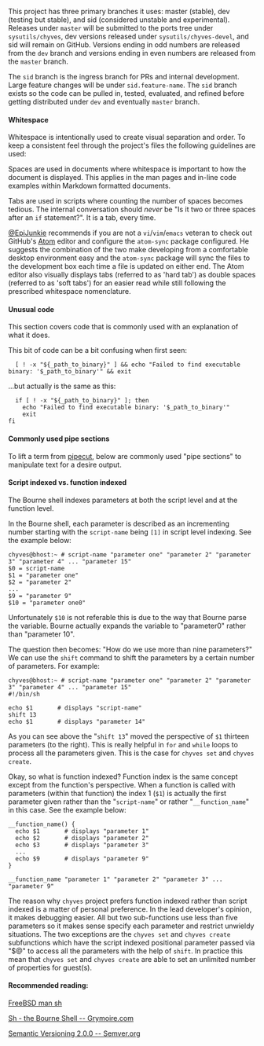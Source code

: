 This project has three primary branches it uses: master (stable), dev (testing but stable), and sid (considered unstable and experimental). Releases under `master` will be submitted to the ports tree under `sysutils/chyves`, dev versions released under `sysutils/chyves-devel`, and sid will remain on GitHub. Versions ending in odd numbers are released from the `dev` branch and versions ending in even numbers are released from the `master` branch.

The `sid` branch is the ingress branch for PRs and internal development. Large feature changes will be under `sid.feature-name`. The `sid` branch exists so the code can be pulled in, tested, evaluated, and refined before getting distributed under `dev` and eventually `master` branch.

#### Whitespace
Whitespace is intentionally used to create visual separation and order. To keep a consistent feel through the project's files the following guidelines are used:

Spaces are used in documents where whitespace is important to how the document is displayed. This applies in the man pages and in-line code examples within Markdown formatted documents.

Tabs are used in scripts where counting the number of spaces becomes tedious. The internal conversation should _never_ be "Is it two or three spaces after an `if` statement?". It is a tab, every time.

 [@EpiJunkie](https://github.com/EpiJunkie) recommends if you are not a `vi`/`vim`/`emacs` veteran to check out GitHub's [Atom](https://atom.io/) editor and configure the `atom-sync` package configured. He suggests the combination of the two make developing from a comfortable desktop environment easy and the `atom-sync` package will sync the files to the development box each time a file is updated on either end. The Atom editor also visually displays tabs (referred to as 'hard tab') as double spaces (referred to as 'soft tabs') for an easier read while still following the prescribed whitespace nomenclature.

#### Unusual code
This section covers code that is commonly used with an explanation of what it does.

This bit of code can be a bit confusing when first seen:
````
  [ ! -x "${_path_to_binary}" ] && echo "Failed to find executable binary: '$_path_to_binary'" && exit
````

...but actually is the same as this:
````
  if [ ! -x "${_path_to_binary}" ]; then
    echo "Failed to find executable binary: '$_path_to_binary'"
    exit
fi
````

#### Commonly used pipe sections
To lift a term from [pipecut](https://code.google.com/archive/p/pipecut/), below are commonly used "pipe sections" to manipulate text for a desire output.


#### Script indexed vs. function indexed
The Bourne shell indexes parameters at both the script level and at the function level.

In the Bourne shell, each parameter is described as an incrementing number starting with the `script-name` being `[1]` in script level indexing. See the example below:
````
chyves@bhost:~ # script-name "parameter one" "parameter 2" "parameter 3" "parameter 4" ... "parameter 15"
$0 = script-name
$1 = "parameter one"
$2 = "parameter 2"
...
$9 = "parameter 9"
$10 = "parameter one0"
````
Unfortunately `$10` is not referable this is due to the way that Bourne parse the variable. Bourne actually expands the variable to "parameter0" rather than "parameter 10".

The question then becomes: "How do we use more than nine parameters?" We can use the `shift` command to shift the parameters by a certain number of parameters. For example:
````
chyves@bhost:~ # script-name "parameter one" "parameter 2" "parameter 3" "parameter 4" ... "parameter 15"
#!/bin/sh

echo $1       # displays "script-name"
shift 13
echo $1       # displays "parameter 14"
````
As you can see above the "`shift 13`" moved the perspective of `$1` thirteen parameters (to the right). This is really helpful in `for` and `while` loops to process all the parameters given. This is the case for `chyves set` and `chyves create`.

Okay, so what is function indexed?
Function index is the same concept except from the function's perspective. When a function is called with parameters (within that function) the index 1 (`$1`) is actually the first parameter given rather than the "`script-name`" or rather "`__function_name`" in this case. See the example below:
````
__function_name() {
  echo $1       # displays "parameter 1"
  echo $2       # displays "parameter 2"
  echo $3       # displays "parameter 3"
  ...
  echo $9       # displays "parameter 9"
}

__function_name "parameter 1" "parameter 2" "parameter 3" ... "parameter 9"

````
The reason why `chyves` project prefers function indexed rather than script indexed is a matter of personal preference. In the lead developer's opinion, it makes debugging easier. All but two sub-functions use less than five parameters so it makes sense specify each parameter and restrict unwieldy situations. The two exceptions are the `chyves set` and `chyves create` subfunctions which have the script indexed positional parameter passed via "$@" to access all the parameters with the help of `shift`. In practice this mean that `chyves set` and `chyves create` are able to set an unlimited number of properties for guest(s).

#### Recommended reading:
[FreeBSD man sh](https://www.freebsd.org/cgi/man.cgi?query=sh&sektion=&n=1)

[Sh - the Bourne Shell -- Grymoire.com](http://www.grymoire.com/Unix/Sh.html)

[Semantic Versioning 2.0.0 -- Semver.org](http://semver.org/)

